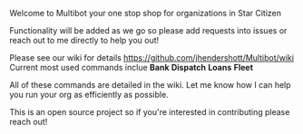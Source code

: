 Welcome to Multibot your one stop shop for organizations in Star Citizen

Functionality will be added as we go so please add requests into issues or reach out to me directly to help you out!

Please see our wiki for details https://github.com/jhendershott/Multibot/wiki
Current most used commands inclue
**Bank**
**Dispatch**
**Loans**
**Fleet**

All of these commands are detailed in the wiki. Let me know how I can help you run your org as efficiently as possible.

This is an open source project so if you're interested in contributing please reach out!







